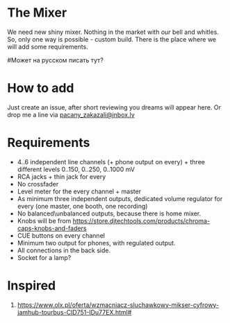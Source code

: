 # The Mixer
We need new shiny mixer. Nothing in the market with _our_ bell and whitles. So, only one way is possible - custom build. There is the place where we will add some requirements. 

#Может на русском писать тут?

# How to add
Just create an issue, after short reviewing you dreams will appear here. Or drop me a line via pacany_zakazali@inbox.lv

# Requirements
 - 4..6 independent line channels (+ phone output on every) + three different levels 0..150,  0..250, 0..1000 mV
 - RCA jacks + thin jack for every
 - No crossfader
 - Level meter for the every channel + master
 - As minimum three independent outputs, dedicated volume regulator for every (one master, one booth, one recording)
 - No balanced\unbalanced outputs, because there is home mixer.
 - Knobs will be from https://store.djtechtools.com/products/chroma-caps-knobs-and-faders
 - CUE buttons on every channel
 - Minimum two output for phones, with regulated output.
 - All connections in the back side.
 - Socket for a lamp?
 
 # Inspired
 1. https://www.olx.pl/oferta/wzmacniacz-sluchawkowy-mikser-cyfrowy-jamhub-tourbus-CID751-IDu77EX.html#
